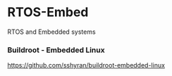 # RTOS-Embed
RTOS and Embedded systems


### Buildroot - Embedded Linux
https://github.com/sshyran/buildroot-embedded-linux

